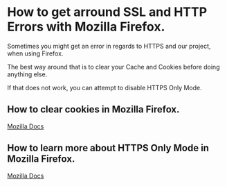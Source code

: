  
# How to get arround SSL and HTTP Errors with Mozilla Firefox.

Sometimes you might get an error in regards to HTTPS and our project, when using Firefox.

The best way around that is to clear your Cache and Cookies before doing anything else.

If that does not work, you can attempt to disable HTTPS Only Mode.

## How to clear cookies in Mozilla Firefox.

[Mozilla Docs](https://support.mozilla.org/en-US/kb/clear-cookies-and-site-data-firefox)

## How to learn more about HTTPS Only Mode in Mozilla Firefox.

[Mozilla Docs](https://support.mozilla.org/en-US/kb/https-only-prefs#)



